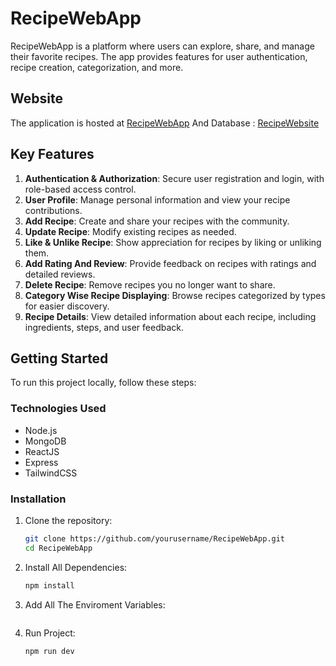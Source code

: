 # RecipeWebApp

RecipeWebApp is a platform where users can explore, share, and manage their favorite recipes. The app provides features for user authentication, recipe creation, categorization, and more.

## Website

The application is hosted at [RecipeWebApp](https://tastefulrecipes1614.vercel.app/) 
And Database : [RecipeWebsite](https://drawsql.app/teams/aryan-more/diagrams/recipe-website)

## Key Features

1. **Authentication & Authorization**: Secure user registration and login, with role-based access control.
2. **User Profile**: Manage personal information and view your recipe contributions.
3. **Add Recipe**: Create and share your recipes with the community.
4. **Update Recipe**: Modify existing recipes as needed.
5. **Like & Unlike Recipe**: Show appreciation for recipes by liking or unliking them.
6. **Add Rating And Review**: Provide feedback on recipes with ratings and detailed reviews.
7. **Delete Recipe**: Remove recipes you no longer want to share.
8. **Category Wise Recipe Displaying**: Browse recipes categorized by types for easier discovery.
9. **Recipe Details**: View detailed information about each recipe, including ingredients, steps, and user feedback.

## Getting Started

To run this project locally, follow these steps:

### Technologies Used

- Node.js
- MongoDB
- ReactJS
- Express
- TailwindCSS

### Installation

1. Clone the repository:
   ```bash
   git clone https://github.com/yourusername/RecipeWebApp.git
   cd RecipeWebApp

2. Install All Dependencies:
   ```bash
   npm install

3. Add All The Enviroment Variables:
   ```bash

4. Run Project:
   ```bash
   npm run dev
